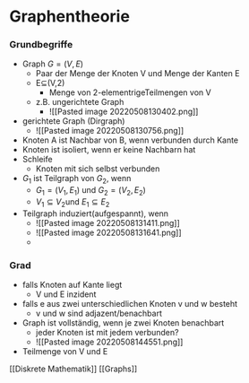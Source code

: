 # Graphentheorie
### Grundbegriffe
+  Graph $G=(V,E)$
	+ Paar der Menge der Knoten V und Menge der Kanten E
	+ E⊆(V,2)
		+ Menge von 2-elementrigeTeilmengen von V
	+ z.B. ungerichtete Graph
		+ ![[Pasted image 20220508130402.png]]
+ gerichtete Graph (Dirgraph)
	+ ![[Pasted image 20220508130756.png]]
+ Knoten A ist Nachbar von B, wenn verbunden durch Kante
+ Knoten ist isoliert, wenn er keine Nachbarn hat
+ Schleife
	+ Knoten mit sich selbst verbunden
+ $G_1$ ist Teilgraph von $G_2$, wenn
	+ $G_1=(V_1,E_1)$ und $G_2=(V_2,E_2)$
	+ $V_1⊆V_2$und $E_1⊆E_2$
+ Teilgraph induziert(aufgespannt), wenn
	+ ![[Pasted image 20220508131411.png]]
	+ ![[Pasted image 20220508131641.png]]
	+ 
### Grad
+ falls Knoten auf Kante liegt
	+  V und E inzident
+ falls e aus zwei unterschiedlichen Knoten v und w besteht
	+ v und w sind adjazent/benachbart
+ Graph ist vollständig, wenn je zwei Knoten benachbart
	+ jeder Knoten ist mit jedem verbunden?
	+ ![[Pasted image 20220508144551.png]]
+ Teilmenge von V und E 


[[Diskrete Mathematik]] [[Graphs]]